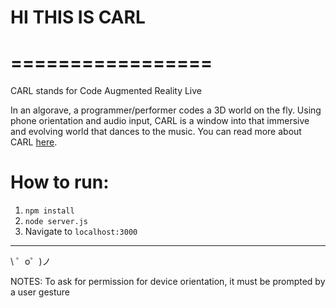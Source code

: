 # HI THIS IS CARL
# =================

CARL stands for Code Augmented Reality Live

In an algorave, a programmer/performer codes a 3D world on the fly. Using phone orientation and audio input, CARL is a window into that immersive and evolving world that dances to the music.
You can read more about CARL [here](http:/www.charstiles.com/carl).

# How to run:
1. `npm install`
2. `node server.js`
3. Navigate to `localhost:3000`

-------------------

\ ゜o゜)ノ


NOTES: To ask for permission for device orientation, it must be prompted by a user gesture
